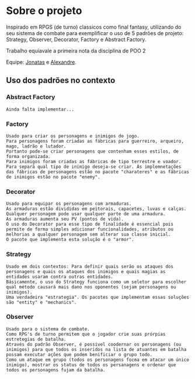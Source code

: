 # Sobre o projeto

<p>Inspirado em RPGS (de turno) classicos como final fantasy, utilizando do seu sistema de combate para exemplificar o uso de 5 padrões de projeto: Strategy, Observer, Decorator, Factory e Abstract Factory.</p>
<p>Trabalho equiavale a primeira nota da disciplina de POO 2</p>
<p>Equipe: <a href="https://github.com/johnHPX" target="_blank">Jonatas</a> e <a href="https://github.com/Alesh-Silva" target="_blank">Alexandre</a>.</p>

## Uso dos padrões no contexto

### Abstract Factory
    Ainda falta implementar...

### Factory
    Usado para criar os personagens e inimigos do jogo.
    Para personagens foram criadas as fábricas para guerreiro, arqueiro, mago, ladrão e lutador. 
    Portanto pode-se criar personagens que contenham esses estilos, de forma organizada. 
    Para inimigos foram criadas as fábricas de tipo terrestre e voador. 
    Para separá qual tipo de inimigo deseja-se criar. Ás implemnetações das fábricas de personagens estão no pacote "charateres" e as fábricas de inimigos estão no pacote "enemy".

### Decorator
    Usado para equipar os personagens com armaduras.
    As armaduras estão divididas em peitorais, capacetes, luvas e calças. 
    Qualquer personagem pode usar qualquer parte de uma armadura.
    As armaduras aumenta seu PV (pontos de vida). 
    O uso do Decorator para esse tipo de finalidade é essencial pois permite de forma simples adicionar funcionalidades, atributos ou melhorias a qualquer personagem sem alterar sua classe inicial. 
    O pacote que implementa esta solução é o "armor". 

### Strategy
    Usado em dois contextos: Para definir quais serão os ataques dos personagens e quais os ataques dos inimigos e quais magias as entidades usaram contra outras entidades. 
    Básicamente, o uso do Strategy funciona como um seletor para escolher qual método causará mais dano nos oponentes (sejam personagens ou inimigos). 
    Uma verdadeira "estrategia". Os pacotes que implementam essas soluções são "entity" e "mechanics".

### Observer
    Usado para o sistema de combate. 
    Como RPG's de turno permitem que o jogador crie suas prórpias estretegias de batalha. 
    Através do padrão Observer, é possivel coodernar os personagens (ou inimigos) para que todos os inseridos na lista de atuantes em batalha possam executar ações que podem benificiar o grupo todo. 
    Como um ataque em grupo (todos os personagens focma em atacar um único inimigo), mostrar os status de todos os persanagens e ordenar que todos os personagens fujam da batalha. 


